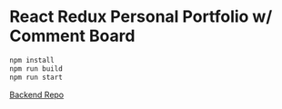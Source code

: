 # React Redux Personal Portfolio w/ Comment Board

```bash
npm install
npm run build
npm run start
```
[Backend Repo](https://github.com/nigelflippo/portfolio-express-server)
